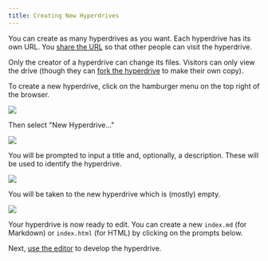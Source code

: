 ```yaml
---
title: Creating New Hyperdrives
---
```


You can create as many hyperdrives as you want. Each hyperdrive has its own URL. You [share the URL](sharing-hyperdrives.md) so that other people can visit the hyperdrive.

Only the creator of a hyperdrive can change its files. Visitors can only view the drive (though they can [fork the hyperdrive](advanced/forking-hyperdrives.md) to make their own copy).

To create a new hyperdrive, click on the hamburger menu on the top right of the browser.

<img className="centered" src="/img/open-browser-menu.png" />

Then select "New Hyperdrive..."

<img className="centered" src="/img/new-hyperdrive.png" />

You will be prompted to input a title and, optionally, a description. These will be used to identify the hyperdrive.

<img className="centered" src="/img/new-hyperdrive-prompt.png" />

You will be taken to the new hyperdrive which is (mostly) empty.

<img src="/img/fresh-hyperdrive.png" />

Your hyperdrive is now ready to edit. You can create a new `index.md` (for Markdown) or `index.html` (for HTML) by clicking on the prompts below.

Next, [use the editor](using-the-editor.md) to develop the hyperdrive.
